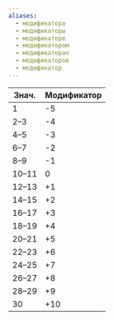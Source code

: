 ```yaml
---
aliases:
  - модификатора
  - модификаторы
  - модификаторе
  - модификатором
  - модификаторах
  - модификаторов
  - модификатор
---
```


| Знач. | Модификатор |
| ----- | ----------- |
| 1     | -5          |
| 2–3   | -4          |
| 4–5   | -3          |
| 6–7   | -2          |
| 8–9   | -1          |
| 10–11 | 0           |
| 12–13 | +1          |
| 14–15 | +2          |
| 16–17 | +3          |
| 18–19 | +4          |
| 20–21 | +5          |
| 22–23 | +6          |
| 24–25 | +7          |
| 26–27 | +8          |
| 28–29 | +9          |
| 30    | +10         |
